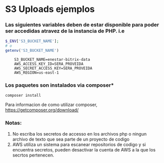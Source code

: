 # S3 Uploads ejemplos

### Las siguientes variables deben de estar disponible para poder ser accedidas atravez de la instancia de PHP. i.e
```php
$_ENV['S3_BUCKET_NAME'];
# o
getenv('S3_BUCKET_NAME')
```
```shell
    S3_BUCKET_NAME=enestar-bitrix-data
    AWS_ACCESS_KEY_ID=SERA_PROVEIDA
    AWS_SECRET_ACCESS_KEY=SERA_PROVEIDA
    AWS_REGION=us-east-1
```

### Los paquetes son instalados via composer*
```shell
composer install
```
Para informacion de como utilizar composer, https://getcomposer.org/download/

### Notas:
1. No escriba los secretos de accesso en los archivos php o ningun archivo de texto que sea parte de un proyecto de codigo
2. AWS utiliza un sistema para escanear repositorios de codigo y si encuentra secretos, pueden desactivar la cuenta de AWS a la que los secrtos pertenecen.
